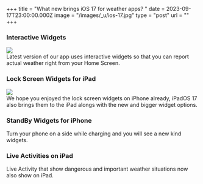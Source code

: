 +++
title = "What new brings iOS 17 for weather apps? "
date = 2023-09-17T23:00:00.000Z
image = "/images/_u/ios-17.jpg"
type = "post"
url = ""
+++

### Interactive Widgets

![](/images/_u/i_w2.jpeg)\
Latest version of our app uses interactive widgets so that you can report actual weather right from your Home Screen.

### Lock Screen Widgets for iPad

![](/images/_u/ipad_rect2.jpg)\
We hope you enjoyed the lock screen widgets on iPhone already, iPadOS 17 also brings them to the iPad alongs with the new and bigger widget options.

### StandBy Widgets for iPhone

Turn your phone on a side while charging and you will see a new kind widgets.

### Live Activities on iPad

Live Activity that show dangerous and important weather situations now also show on iPad.
